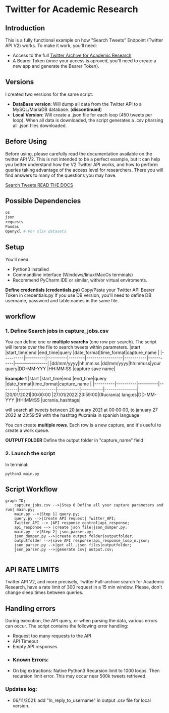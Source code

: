 # Twitter for Academic Research

## Introduction
This is a fully functional example on how "Search Tweets" Endpoint (Twitter API V2) works. To make it work, you'll need:
- Access to the full [Twitter Archive for Academic Research](https://developer.twitter.com/en/solutions/academic-research)
- A Bearer Token (once your access is aproved, you'll need to create a new app and generate the Bearer Token).

## Versions
I created two versions for the same script:
- **DataBase version**: Will dump all data from the Twitter API to a MySQL/MariaDB database. (**discontinued**)
- **Local Version**: Will create a .json file for each loop (450 tweets per loop). When all data is downloaded, the script generates a .csv pharsing all .json files downloaded.

## Before Using
Before using, please carefully read the documentation available on the twitter API V2. This is not intended to be a perfect example, but it can help you better understand how the V2 Twitter API works, and how to perform queries taking advantage of the access level for researchers. There you will find answers to many of the questions you may have.

[Search Tweets READ THE DOCS](https://developer.twitter.com/en/docs/twitter-api/tweets/search/introduction)

## Possible Dependencies
```bash
os
json
requests
Pandas
Openyxl # For xlsx datasets
```
## Setup
You'll need:
- Python3 installed
- Commandline interface (Windows/linux/MacOs terminals)
- Recommend PyCharm IDE or similar, with/or virtual enviroments.

**Define credentials (credentials.py)**
Copy/Paste your Twitter API Bearer Token in credentials.py
If you use DB version, you'll need to define DB username, password and table names in the same file.

## workflow
### 1. Define Search jobs in capture_jobs.csv
You can define one or **multiple searchs** (one row per search). The script will iterate over the file to search tweets within parameters.
|start     |start_time|end       |end_time|query             |date_format|time_format|capture_name    |
|----------|----------|----------|--------|------------------|-----------|-----------|----------------|
|dd/mm/yyyy|hh:mm:ss  |dd/mm/yyyy|hh:mm:ss|your query|DD-MM-YYY  |HH:MM:SS   |capture save name|

**Example 1**
|start     |start_time|end       |end_time|query             |date_format|time_format|capture_name    |
|----------|----------|----------|--------|------------------|-----------|-----------|----------------|
|20/01/2021|00:00:00  |27/01/2022|23:59:00|(#ucrania) lang:es|DD-MM-YYY  |HH:MM:SS   |ucrania_hashtags|

will search all tweets between 20 january 2021 at 00:00:00, to january 27 2022 at 23:59:59 with the hashtag #ucrania in spanish language

You can create **multiple rows**. Each row is a new capture, and it's useful to create a work queue.

**OUTPUT FOLDER** 
Define the output folder in "capture_name" field

### 2. Launch the script 
In terminal:
```
python3 main.py
```

## Script Workflow ##

```mermaid  
graph TD;  
	capture_jobs.csv -->|Step 0 Define all your capture parameters and run| main.py;
	main.py -->|Step 1| query.py;
	query.py -->|Create API request| Twitter_API;
	Twitter_API --> |API response control|api_response;
	api_response --> |create json file|json_dumper.py;
	main.py -->|Step 2| json_parser.py;
	json_dumper.py -->|create output folder|outputfolder;
	outputfolder -->|save API response|api_response_loop_n.json;
	json_parser.py -->|get all .json files|outputfolder;
	json_parser.py -->|generate csv| output.csv;
	
```

## API RATE LIMITS
Twitter API V2, and more precisely, Twitter Full-archive search for Academic Research, have a rate limit of 300 request in a 15 min window. Please, don't change sleep times between queries. 

## Handling errors

During execution, the API query, or when parsing the data, various errors can occur. The script contains the following error handling:
- Request too many requests to the API
- API Timeout
- Empty API responses
- ### Known Errors:
- On big extractions: Native Python3 Recursion limit to 1000 loops. Then recursion limit error. This may occur near 500k tweets retrieved.

### Updates log:
- 06/11/2021: add "In_reply_to_username" in output .csv file for local version.
